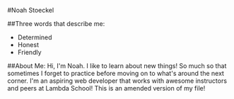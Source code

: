#Noah Stoeckel

##Three words that describe me:
* Determined
* Honest
* Friendly

##About Me:
Hi, I'm Noah. I like to learn about new things! So much so that sometimes
I forget to practice before moving on to what's around the next corner. 
I'm an aspiring web developer that works with awesome instructors and peers
at Lambda School! This is an amended version of my file!